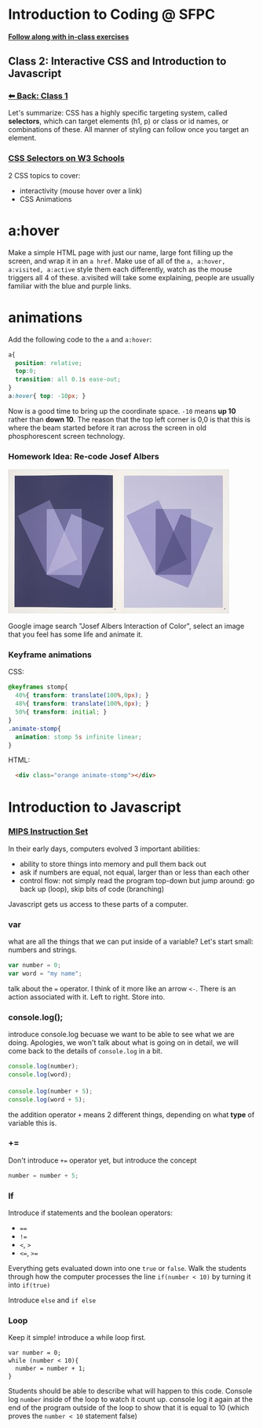 # Introduction to Coding @ SFPC

#### [Follow along with in-class exercises](https://github.com/SFPC/workshops/tree/master/Introduction%20to%20Coding/exercises/day2)

## Class 2: Interactive CSS and Introduction to Javascript

### [⬅︎ Back: Class 1](https://github.com/SFPC/workshops/blob/master/Introduction%20to%20Coding/class1.md)

Let's summarize: CSS has a highly specific targeting system, called __selectors__, which can target elements (h1, p) or class or id names, or combinations of these. All manner of styling can follow once you target an element.

### [CSS Selectors on W3 Schools](https://www.w3schools.com/cssref/css_selectors.asp)

2 CSS topics to cover:

 - interactivity (mouse hover over a link)
 - CSS Animations

# a:hover

Make a simple HTML page with just our name, large font filling up the screen, and wrap it in an `a href`. Make use of all of the `a, a:hover, a:visited, a:active` style them each differently, watch as the mouse triggers all 4 of these. a:visited will take some explaining, people are usually familiar with the blue and purple links.

# animations

Add the following code to the `a` and `a:hover`:

```css
a{
  position: relative;
  top:0;
  transition: all 0.1s ease-out;
}
a:hover{ top: -10px; }
```

Now is a good time to bring up the coordinate space. `-10` means __up 10__ rather than __down 10__. The reason that the top left corner is 0,0 is that this is where the beam started before it ran across the screen in old phosphorescent screen technology.

### Homework Idea: Re-code Josef Albers

![image](https://raw.githubusercontent.com/SFPC/workshops/master/Introduction%20to%20Coding/images/albers.jpg)

Google image search "Josef Albers Interaction of Color", select an image that you feel has some life and animate it.

### Keyframe animations

CSS:

```css
@keyframes stomp{
  40%{ transform: translate(100%,0px); }
  48%{ transform: translate(100%,0px); }
  50%{ transform: initial; }
}
.animate-stomp{
  animation: stomp 5s infinite linear;
}
```

HTML:

```html
  <div class="orange animate-stomp"></div>
```

# Introduction to Javascript

### [MIPS Instruction Set](http://www.mrc.uidaho.edu/mrc/people/jff/digital/MIPSir.html)

In their early days, computers evolved 3 important abilities:

 - ability to store things into memory and pull them back out
 - ask if numbers are equal, not equal, larger than or less than each other
 - control flow: not simply read the program top-down but jump around: go back up (loop), skip bits of code (branching)

Javascript gets us access to these parts of a computer.

### var

what are all the things that we can put inside of a variable? Let's start small: numbers and strings.

```javascript
var number = 0;
var word = "my name";
```

talk about the `=` operator. I think of it more like an arrow `<-`. There is an action associated with it. Left to right. Store into.

### console.log();

introduce console.log becuase we want to be able to see what we are doing. Apologies, we won't talk about what is going on in detail, we will come back to the details of `console.log` in a bit.

```javascript
console.log(number);
console.log(word);

console.log(number + 5);
console.log(word + 5);
```

the addition operator `+` means 2 different things, depending on what __type__ of variable this is.

### +=

Don't introduce `+=` operator yet, but introduce the concept

```javascript
number = number + 5;
```

### If

Introduce if statements and the boolean operators:

 - `==`
 - `!=`
 - `<`, `>`
 - `<=`, `>=`

Everything gets evaluated down into one `true` or `false`. Walk the students through how the computer processes the line `if(number < 10)` by turning it into `if(true)`

Introduce `else` and `if else`

### Loop

Keep it simple! introduce a while loop first.

```
var number = 0;
while (number < 10){
  number = number + 1;
}
```

Students should be able to describe what will happen to this code. Console log `number` inside of the loop to watch it count up. console log it again at the end of the program outside of the loop to show that it is equal to 10 (which proves the `number < 10` statement false)

